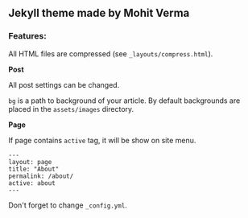## Jekyll theme made by Mohit Verma


### Features:

All HTML files are compressed (see `_layouts/compress.html`).

**Post**

All post settings can be changed. 

`bg` is a path to background of your article. By default backgrounds are placed in the `assets/images` directory.

**Page**

If page contains `active` tag, it will be show on site menu.

```
---
layout: page
title: "About"
permalink: /about/
active: about
---
```

Don't forget to change `_config.yml`.
